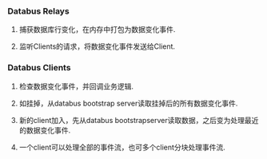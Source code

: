 



### Databus Relays

1. 捕获数据库行变化，在内存中打包为数据变化事件.

2. 监听Clients的请求，将数据变化事件发送给Client.


### Databus Clients

1. 检查数据变化事件，并回调业务逻辑.

2. 如挂掉，从databus bootstrap server读取挂掉后的所有数据变化事件.

3. 新的client加入，先从databus bootstrapserver读取数据，之后变为处理最近的数据变化事件.

4. 一个client可以处理全部的事件流，也可多个client分块处理事件流.



